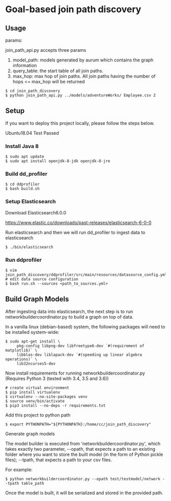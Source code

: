 # Goal-based join path discovery

## Usage
params:

join_path_api.py accepts three params

1. model_path: models generated by aurum which contains the graph information
2. query_table: the start table of all join paths.
3. max_hop: max hop of join paths. All join paths having the number of hops <= max_hop will be returned
```shell
$ cd join_path_discovery
$ python join_path_api.py ../models/adventureWorks/ Employee.csv 2
```

## Setup
If you want to deploy this project locally, please follow the steps below.

Ubuntu18.04 Test Passed
### Install Java 8
```shell
$ sudo apt update
$ sudo apt install openjdk-8-jdk openjdk-8-jre
```

### Build dd_profiler
```shell
$ cd ddprofiler
$ bash build.sh
```

### Setup Elasticsearch
Download Elasticsearch6.0.0

https://www.elastic.co/downloads/past-releases/elasticsearch-6-0-0

Run elasticsearch and then we will run dd_profiler to ingest data to elasticsearch
```shell
$ ./bin/elasticsearch
```

### Run ddprofiler
```shell
$ vim join_path_discovery/ddprofiler/src/main/resources/datasource_config.yml # edit data source configuration
$ bash run.sh --sources <path_to_sources.yml>
```

## Build Graph Models
After ingesting data into elasticsearch, the next step is to run networkbuildercoordinator.py to build a graph on top of data.

In a vanilla linux (debian-based) system, the following packages will need to be installed system-wide:
```shell
$ sudo apt-get install \
     pkg-config libpng-dev libfreetype6-dev `#(requirement of matplotlib)` \
     libblas-dev liblapack-dev `#(speeding up linear algebra operations)` \
     lib32ncurses5-dev
```
Now install requirements for running networkbuildercoordinator.py (Requires Python 3 (tested with 3.4, 3.5 and 3.6))
```shell
# create virtual environment
$ pip install virtualenv
$ virtualenv --no-site-packages venv
$ source venv/bin/activate 
$ pip3 install --no-deps -r requirements.txt
```

Add this project to python path
```shell
$ export PYTHONPATH="${PYTHONPATH}:/home/cc/join_path_discovery"
```

Generate graph models

The model builder is executed from 'networkbuildercoordinator.py', which takes exactly two parameter, --opath, that expects a path to an existing folder where you want to store the built model (in the form of Python pickle files); --tpath, that expects a path to your csv files.

For example:

```shell
$ python networkbuildercoordinator.py --opath test/testmodel/network --tpath table_path
```
Once the model is built, it will be serialized and stored in the provided path.